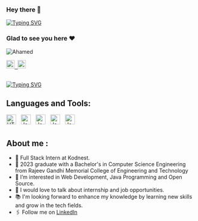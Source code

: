 ### Hey there :wave:

[![Typing SVG](https://readme-typing-svg.herokuapp.com?color=%2336BCF7&lines=This+is+Shaik+Sufiyan+Ahamed)](https://git.io/typing-svg)

### Glad to see you here :heart:

<p align="left"> <img src="https://komarev.com/ghpvc/?username=Shaik-Sufiyan&label=Views&color=blue&style=plastic" alt="Ahamed" /> </p>

<a href="https://www.linkedin.com/in/sufiyan-sufi-426b30208">
  <kbd>
  <img align="centre" alt="Sufiyan LinkdeIn" width="22px" src="https://cdn-icons-png.flaticon.com/512/174/174857.png" />
</a>
  
 <a href="https://www.instagram.com/sufiyan_ahamed_sufi/">
  <kbd>
  <img align="centre" alt="Sufiyan's Instagram" width="22px" src="https://upload.wikimedia.org/wikipedia/commons/thumb/e/e7/Instagram_logo_2016.svg/2048px-Instagram_logo_2016.svg.png" />
</a>
<br/>
<br/>

[![Typing SVG](https://readme-typing-svg.herokuapp.com?color=%2336BCF7&lines=Let's+Connect)](https://git.io/typing-svg)

## Languages and Tools:

<img align="left" alt="HTML5" width="26px" src="https://cdn.jsdelivr.net/gh/devicons/devicon/icons/html5/html5-original.svg" style="padding-right:10px;" />
<img align="left" alt="Java" width="26px" src="https://cdn.jsdelivr.net/gh/devicons/devicon/icons/java/java-original.svg" style="padding-right:10px;" />
<img align="left" alt="Java" width="26px" src="https://cdn.jsdelivr.net/gh/devicons/devicon/icons/mysql/mysql-original.svg" style="padding-right:10px;" />
<img align="left" alt="Java" width="26px" src="https://cdn.jsdelivr.net/gh/devicons/devicon/icons/git/git-original.svg" style="padding-right:10px;" />
<img  align="left" alt="Java" width="26px" src="https://cdn.jsdelivr.net/gh/devicons/devicon@latest/icons/hibernate/hibernate-original-wordmark.svg" style="padding-right:10px;" />
          

<br />
<br />

## About me :

- 🏢 Full Stack Intern at Kodnest.
- 🏫 2023 graduate with a Bachelor's in Computer Science Engineering from Rajeev Gandhi Memorial College of Engineering and Technology
- 👀 I’m interested in Web Development, Java Programming and Open Source.
- 💬 I would love to talk about internship and job opportunities.
- 📚 I'm looking forward to enhance my knowledge by learning new skills and grow in the tech fields.
- 🖇 Follow me on [LinkedIn](https://linkedin.com/in/sufiyan-sufi-426b30208)
